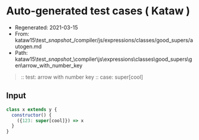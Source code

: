 # Auto-generated test cases ( Kataw )
- Regenerated: 2021-03-15
- From: kataw15\test\__snapshot__/compiler/js/expressions/classes/good_supers/autogen.md
- Path: kataw15\test\__snapshot__\compiler\js\expressions\classes\good_supers\gen\arrow_with_number_key
> :: test: arrow with number key
> :: case: super[cool]
## Input

`````js
class x extends y {
  constructor() {
    ({123: super[cool]}) => x
  }
}
`````
